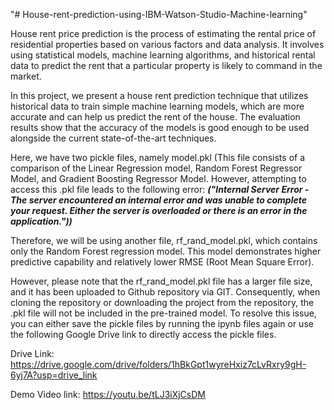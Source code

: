 "# House-rent-prediction-using-IBM-Watson-Studio-Machine-learning" 

House rent price prediction is the process of estimating the rental price of residential properties based on various factors and data analysis. It involves using statistical models, machine learning algorithms, and historical rental data to predict the rent that a particular property is likely to command in the market.

In this project, we present a house rent prediction technique that utilizes historical data to train simple machine learning models, which are more accurate and can help us predict the rent of the house. The evaluation results show that the accuracy of the models is good enough to be used alongside the current state-of-the-art techniques.

Here, we have two pickle files, namely model.pkl (This file consists of a comparison of the Linear Regression model, Random Forest Regressor Model, and Gradient Boosting Regressor Model. However, attempting to access this .pkl file leads to the following error: 
_**("Internal Server Error - The server encountered an internal error and was unable to complete your request. Either the server is overloaded or there is an error in the application."))**_

Therefore, we will be using another file, rf_rand_model.pkl, which contains only the Random Forest regression model. This model demonstrates higher predictive capability and relatively lower RMSE (Root Mean Square Error).

However, please note that the rf_rand_model.pkl file has a larger file size, and it has been uploaded to Github repository via GIT. Consequently, when cloning the repository or downloading the project from the repository, the .pkl file will not be included in the pre-trained model. To resolve this issue, you can either save the pickle files by running the ipynb files again or use the following Google Drive link to directly access the pickle files.

Drive Link: https://drive.google.com/drive/folders/1hBkGpt1wyreHxiz7cLvRxry9gH-6yj7A?usp=drive_link

Demo Video link: https://youtu.be/tLJ3iXjCsDM
